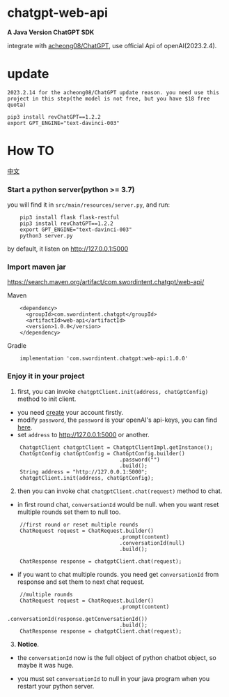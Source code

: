 # chatgpt-web-api
**A Java Version ChatGPT SDK** 

integrate with [acheong08/ChatGPT](https://github.com/acheong08/ChatGPT), use official Api of openAI(2023.2.4).

# update

`2023.2.14 for the acheong08/ChatGPT update reason. you need use this project in this step(the model is not free, but you have $18 free quota)`

```
pip3 install revChatGPT==1.2.2
export GPT_ENGINE="text-davinci-003"
```

# How TO

[中文](https://github.com/swordintent/chatgpt-web-api/wiki/%E7%AE%80%E4%BB%8B)

### Start a python server(python >= 3.7)

you will find it in `src/main/resources/server.py`, and run:

```
    pip3 install flask flask-restful
    pip3 install revChatGPT==1.2.2
    export GPT_ENGINE="text-davinci-003"
    python3 server.py
```

by default, it listen on http://127.0.0.1:5000 


### Import maven jar

https://search.maven.org/artifact/com.swordintent.chatgpt/web-api/

Maven
```
    <dependency>
      <groupId>com.swordintent.chatgpt</groupId>
      <artifactId>web-api</artifactId>
      <version>1.0.0</version>
    </dependency>
```

Gradle

```
    implementation 'com.swordintent.chatgpt:web-api:1.0.0'
```


### Enjoy it in your project


1. first, you can invoke `chatgptClient.init(address, chatGptConfig)` method to init client.

* you need [create](https://platform.openai.com/) your account firstly.
* modify `password`, the `password` is your openAI's api-keys, you can find [here](https://platform.openai.com/account/api-keys).
* set `address` to http://127.0.0.1:5000 or another.


```
    ChatgptClient chatgptClient = ChatgptClientImpl.getInstance();
    ChatGptConfig chatGptConfig = ChatGptConfig.builder()
                                    .password("")
                                    .build();
    String address = "http://127.0.0.1:5000";
    chatgptClient.init(address, chatGptConfig);
```

2. then you can invoke chat `chatgptClient.chat(request)` method to chat. 

* in first round chat, `conversationId` would be null. 
when you want reset multiple rounds set them to null too.


```
    //first round or reset multiple rounds
    ChatRequest request = ChatRequest.builder()
                                    .prompt(content)
                                    .conversationId(null)
                                    .build();
    
    ChatResponse response = chatgptClient.chat(request);

```


* if you want to chat multiple rounds. you need get `conversationId` from response and set them to next chat request. 


```
    //multiple rounds  
    ChatRequest request = ChatRequest.builder()
                                    .prompt(content)
                                    .conversationId(response.getConversationId())
                                    .build();
    ChatResponse response = chatgptClient.chat(request);
```


3. **Notice**.

* the `conversationId` now is the full object of python chatbot object, so maybe it was huge. 

* you must set `conversationId` to null in your java program when you restart your python server.



